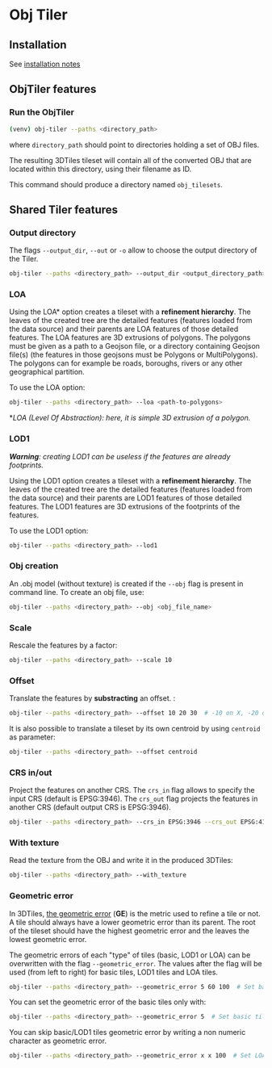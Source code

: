 # Obj Tiler

## Installation

See [installation notes](https://github.com/VCityTeam/py3dtilers/blob/master/README.md)

## ObjTiler features

### Run the ObjTiler

```bash
(venv) obj-tiler --paths <directory_path>
```

where `directory_path` should point to directories holding a set of OBJ files.

The resulting 3DTiles tileset will contain all of the converted OBJ that are
located within this directory, using their filename as ID.

This command should produce a directory named `obj_tilesets`.

## Shared Tiler features

### Output directory

The flags `--output_dir`, `--out` or `-o` allow to choose the output directory of the Tiler.

```bash
obj-tiler --paths <directory_path> --output_dir <output_directory_path>
```

### LOA

Using the LOA\* option creates a tileset with a __refinement hierarchy__. The leaves of the created tree are the detailed features (features loaded from the data source) and their parents are LOA features of those detailed features. The LOA features are 3D extrusions of polygons. The polygons must be given as a path to a Geojson file, or a directory containing Geojson file(s) (the features in those geojsons must be Polygons or MultiPolygons). The polygons can for example be roads, boroughs, rivers or any other geographical partition.

To use the LOA option:

```bash
obj-tiler --paths <directory_path> --loa <path-to-polygons>
```

\*_LOA (Level Of Abstraction): here, it is simple 3D extrusion of a polygon._

### LOD1

___Warning__: creating LOD1 can be useless if the features are already footprints._

Using the LOD1 option creates a tileset with a __refinement hierarchy__. The leaves of the created tree are the detailed features (features loaded from the data source) and their parents are LOD1 features of those detailed features. The LOD1 features are 3D extrusions of the footprints of the features.

To use the LOD1 option:

```bash
obj-tiler --paths <directory_path> --lod1
```

### Obj creation

An .obj model (without texture) is created if the `--obj` flag is present in command line. To create an obj file, use:

```bash
obj-tiler --paths <directory_path> --obj <obj_file_name>
```

### Scale

Rescale the features by a factor:

```bash
obj-tiler --paths <directory_path> --scale 10
```

### Offset

Translate the features by __substracting__ an offset. :

```bash
obj-tiler --paths <directory_path> --offset 10 20 30  # -10 on X, -20 on Y, -30 on Z
```

It is also possible to translate a tileset by its own centroid by using `centroid` as parameter:

```bash
obj-tiler --paths <directory_path> --offset centroid
```

### CRS in/out

Project the features on another CRS. The `crs_in` flag allows to specify the input CRS (default is EPSG:3946). The `crs_out` flag projects the features in another CRS (default output CRS is EPSG:3946).

```bash
obj-tiler --paths <directory_path> --crs_in EPSG:3946 --crs_out EPSG:4171
```

### With texture

Read the texture from the OBJ and write it in the produced 3DTiles:

```bash
obj-tiler --paths <directory_path> --with_texture
```

### Geometric error

In 3DTiles, [the geometric error](https://github.com/CesiumGS/3d-tiles/tree/main/specification#geometric-error) (__GE__) is the metric used to refine a tile or not. A tile should always have a lower geometric error than its parent. The root of the tileset should have the highest geometric error and the leaves the lowest geometric error.

The geometric errors of each "type" of tiles (basic, LOD1 or LOA) can be overwritten with the flag `--geometric_error`. The values after the flag will be used (from left to right) for basic tiles, LOD1 tiles and LOA tiles.

```bash
obj-tiler --paths <directory_path> --geometric_error 5 60 100  # Set basic tiles GE to 5, LOD1 tiles GE to 60 and LOA tiles GE to 100
```

You can set the geometric error of the basic tiles only with:

```bash
obj-tiler --paths <directory_path> --geometric_error 5  # Set basic tiles GE to 5
```

You can skip basic/LOD1 tiles geometric error by writing a non numeric character as geometric error.

```bash
obj-tiler --paths <directory_path> --geometric_error x x 100  # Set LOA tiles GE to 100
```
